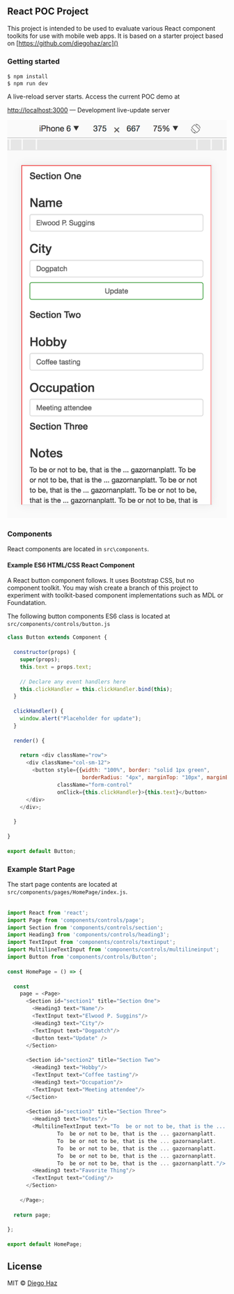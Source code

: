 ## React POC Project
This project is intended to be used to evaluate various React 
component toolkits for use with mobile web apps.  It is based on
a starter project based on [https://github.com/diegohaz/arc]() 

### Getting started

```
$ npm install
$ npm run dev
```

A live-reload server starts. Access the current POC demo at

[http://localhost:3000]() — Development live-update server


![Rendered mobile POC page](https://github.com/mauget/pf-react-poc/blob/master/public/iphone6.png "Rendered mobile POC page")


### Components

React components are located in `src\components`. 

#### Example ES6 HTML/CSS React Component

A React button component follows. It uses Bootstrap CSS, 
but no component toolkit. You may wish create a branch of this project to
experiment with toolkit-based component implementations such as MDL or Foundatation.

The following button components ES6 class is located at
`src/components/controls/button.js`

```javascript
class Button extends Component {

  constructor(props) {
    super(props);
    this.text = props.text;

    // Declare any event handlers here
    this.clickHandler = this.clickHandler.bind(this);
  }

  clickHandler() {
    window.alert("Placeholder for update");
  }

  render() {

    return <div className="row">
      <div className="col-sm-12">
        <button style={{width: "100%", border: "solid 1px green",
                        borderRadius: "4px", marginTop: "10px", marginBottom: "10px"}}
                className="form-control"
                onClick={this.clickHandler}>{this.text}</button>
      </div>
    </div>;

  }

}

export default Button;

```

### Example Start Page

The start page contents are located 
at ` src/components/pages/HomePage/index.js`.

```javascript

import React from 'react';
import Page from 'components/controls/page';
import Section from 'components/controls/section';
import Heading3 from 'components/controls/heading3';
import TextInput from 'components/controls/textinput';
import MultilineTextInput from 'components/controls/multilineinput';
import Button from 'components/controls/Button';

const HomePage = () => {

  const
    page = <Page>
      <Section id="section1" title="Section One">
        <Heading3 text="Name"/>
        <TextInput text="Elwood P. Suggins"/>
        <Heading3 text="City"/>
        <TextInput text="Dogpatch"/>
        <Button text="Update" />
      </Section>

      <Section id="section2" title="Section Two">
        <Heading3 text="Hobby"/>
        <TextInput text="Coffee tasting"/>
        <Heading3 text="Occupation"/>
        <TextInput text="Meeting attendee"/>
      </Section>

      <Section id="section3" title="Section Three">
        <Heading3 text="Notes"/>
        <MultilineTextInput text="To  be or not to be, that is the ... gazornanplatt.
                To  be or not to be, that is the ... gazornanplatt.
                To  be or not to be, that is the ... gazornanplatt.
                To  be or not to be, that is the ... gazornanplatt.
                To  be or not to be, that is the ... gazornanplatt.
                To  be or not to be, that is the ... gazornanplatt."/>
        <Heading3 text="Favorite Thing"/>
        <TextInput text="Coding"/>
      </Section>

    </Page>;

  return page;

};

export default HomePage;

```

## License

MIT © [Diego Haz](https://github.com/diegohaz)
